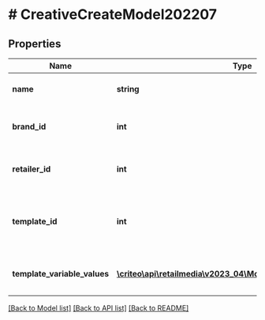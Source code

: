 # # CreativeCreateModel202207

## Properties

Name | Type | Description | Notes
------------ | ------------- | ------------- | -------------
**name** | **string** | The name of the creative |
**brand_id** | **int** | The brand associated to the creative | [optional]
**retailer_id** | **int** | The retailer associated to the creative |
**template_id** | **int** | The creative template used for this creative |
**template_variable_values** | [**\criteo\api\retailmedia\v2023_04\Model\TemplateVariableValue[]**](TemplateVariableValue.md) | The template chosen values |

[[Back to Model list]](../../README.md#models) [[Back to API list]](../../README.md#endpoints) [[Back to README]](../../README.md)

